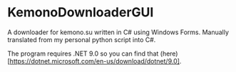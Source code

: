 # KemonoDownloaderGUI
A downloader for kemono.su written in C# using Windows Forms. Manually translated from my personal python script into C#.

The program requires .NET 9.0 so you can find that (here)[https://dotnet.microsoft.com/en-us/download/dotnet/9.0].
